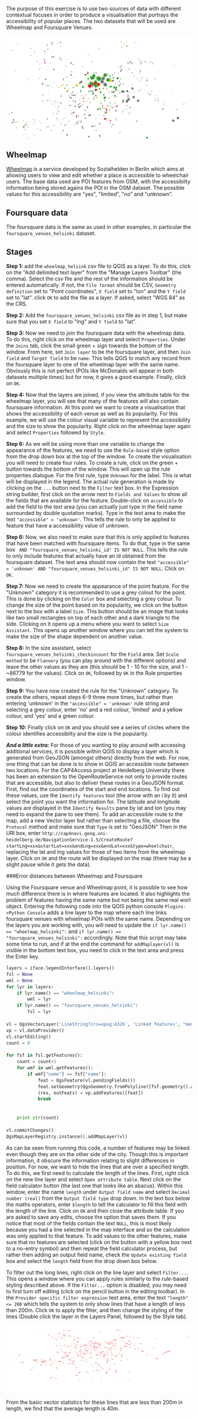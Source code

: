 The purpose of this exercise is to use two sources of data with different contextual focuses in order to produce a visualisation that portrays the accessibility of popular places. The two datasets that will be used are Wheelmap and Foursquare Venues.

![Accessibility of popular places in Helsinki map](https://raw.githubusercontent.com/jlevente/link-vgi/master/workshop/case_study/accessible.png)

## Wheelmap
[Wheelmap](http://wheelmap.org) is a service developed by Sozialhelden in Berlin which aims at allowing users to view and edit whether a place is accessible to wheelchair users. The base data used are POI features from OSM, with the accessibilty information being stored agains the POI in the OSM dataset. The possible values for this accessibility are "yes", "limited", "no" and "unknown".

## Foursquare data
The foursquare data is the same as used in other examples, in particular the `foursquare_venues_helsinki` dataset.

## Stages
**Step 1:** add the `wheelmap_helsink` csv file to QGIS as a layer. To do this, click on the "Add delimited text layer" from the "Manage Layers Toolbar" (the comma). Select the csv file and the rest of the information should be entered automatically. If not, the `File format` should be CSV, `Geometry definition` set to "Point coordinates", `X field` set to "lon" and the `Y field` set to "lat". click `OK` to add the file as a layer. If asked, select "WGS 84" as the CRS.

**Step 2:** Add the `foursquare_venues_helsinki` csv file as in step 1, but make sure that you set `X field` to "lng" and `Y field` to "lat".

**Step 3:** Now we need to join the foursquare data with the wheelmap data. To do this, right click on the wheelmap layer and select `Properties`. Under the `Joins` tab, click the small green + sign towards the bottom of the window. From here, set `Join layer` to be the foursquare layer, and then `Join field` and `Target field` to be `name`. This tells QGIS to match any record from the foursquare layer to one of the wheelmap layer with the same name. Obviously this is not perfect (POIs like McDonalds will appear in both datasets multiple times) but for now, it gives a good example. Finally, click on `OK`.

**Step 4:** Now that the layers are joined, if you view the attribute table for the wheelmap layer, you will see that many of the features will also contain foursquare information. At this point we want to create a visualisation that shows the accessibility of each venue as well as its popularity. For this example, we will use the colour visual variable to represent the accessibility and the size to show the popularity. Right click on the wheelmap layer again and select `Properties` followed by `Style`.

**Step 6:** As we will be using more than one variable to change the appearance of the features, we need to use the `Rule-based` style option from the drop down box at the top of the window. To create the visualisation you will need to create four rules. To create a rule, click on the green + button towards the bottom of the window. This will open up the rule properties dialogue. For the first rule, type `Unknown` for the label. This is what will be displayed in the legend. The actual rule generation is made by clicking on the `...` button next to the `Filter` text box. In the Expression string builder, first click on the arrow next to `Fields and Values` to show all the fields that are available for the feature. Double-click on `accessible` to add the field to the text area (you can actually just type in the field name surrounded by double quotation marks). Type in the text area to make the text `"accessible" = 'unknown'`. This tells the rule to only be applied to feature that have a accessibility value of unknown. 

**Step 6:** Now, we also need to make sure that this is only applied to features that have been matched with foursquare items. To do that, type in the same box ` AND "foursquare_venues_helsinki_id" IS NOT NULL`. This tells the rule to only include features that actually have an id obtained from the foursquare dataset. The text area should now contain the text `"accessible" = 'unknown' AND "foursquare_venues_helsinki_id" IS NOT NULL`. Click on  `OK`.

**Step 7:** Now we need to create the appearance of the point feature. For the "Unknown" category it is recommended to use a grey colout for the point. This is done by clicking on the `Color` box and selecting a grey colour. To change the size of the point based on its popularity, we click on the button next to the box with a label `Size`. This button should be an image that looks like two small rectangles on top of each other and a dark triangle to the side. Clicking on it opens up a menu where you want to select `Size Assistant`. This opens up another window where you can tell the system to make the size of the shape dependent on another value.

**Step 8:** In the size assistant, select `foursquare_venues_helsinki_checkincount` for the `Field` area. Set `Scale method` to be `Flannery` (you can play around with the different options) and leave the other values as they are (this should be 1 - 10 for the size, and 1 - ~86779 for the values). Click on `OK`, followed by `OK` in the Rule properties window.

**Step 9:** You have now created the rule for the "Unknown" category. To create the others, repeat steps 6-9 three more times, but rather than entering 'unknown' in the `"accessible" = 'unknown'` rule string and selecting a grey colour, enter 'no' and a red colour, 'limited' and a yellow colour, and 'yes' and a green colour.

**Step 10:** Finally click on `OK` and you should see a series of circles where the colour identifies accessibilty and the size is the popularity. 

**_And a little extra:_** For those of you wanting to play around with accessing additional services, it is possible within QGIS to display a layer which is generated from GeoJSON (amongst others) directly from the web. For now, one thing that can be done is to show in QGIS an accessible route between two locations. For the CAP4Access project at Heidelberg University there has been an extension to the OpenRouteService not only to provide routes that are accessible, but also to deliver these routes in a GeoJSON format. First, find out the coordinates of the start and end locations. To find out these values, use the `Identify features` tool (the arrow with an i by it) and select the point you want the information for. The latitude and longitude values are displayed in the `Identify Results` pane by lat and lon (you may need to expand the pane to see them). 
To add an accessible route to the map, add a new Vector layer but rather than selecting a file, choose the `Protocol` method and make sure that `Type` is set to "GeoJSON" Then in the URI box, enter `http://cap4navi.geog.uni-heidelberg.de/NavigationService-1.5/CreateRoute?startLng=xxx&startLat=xxx&endLng=xxx&endLat=xxx&type=wheelchair`, replacing the lat and lng values for those of two items from the wheelmap layer. Click on `OK` and the route will be displayed on the map (there may be a slight pause while it gets the data).

###Error distances between Wheelmap and Foursquare

Using the Foursquare venue and Wheelmap point, it is possible to see how much difference there is in where features are located. It also highlights the problem of features having the same name but not being the same real worl object. Entering the following code into the QGIS python console `Plugins->Python Console` adds a line layer to the map where each line links foursquare venues with wheelmap POIs with the same name. Depending on the layers you are working with, you will need to update the `if lyr.name() == "wheelmap_helsinki":` and `if lyr.name() == "foursquare_venues_helsinki":` accordingly.  Note that this script may take some time to run, and if at the end the command for `addMaplayer(vl)` is visible in the bottom text box, you need to click in the text area and press the Enter key.

``` python
layers = iface.legendInterface().layers()
fsl = None
wml = None
for lyr in layers:
	if lyr.name() == "wheelmap_helsinki":
		wml = lyr
	if lyr.name() == "foursquare_venues_helsinki":
		fsl = lyr

vl = QgsVectorLayer('LineString?crs=epsg:4326', 'Linked features', "memory")
vp = vl.dataProvider()
vl.startEditing()
count = 0

for fsf in fsl.getFeatures():
	count = count+1
	for wmf in wml.getFeatures():
		if wmf["name"] == fsf["name"]:
			feat = QgsFeature(vl.pendingFields())			
			feat.setGeometry(QgsGeometry.fromPolyline([fsf.geometry().asPoint(),wmf.geometry().asPoint()]))
			(res, outFeats) = vp.addFeatures([feat])
			break
		
	
	print str(count)

vl.commitChanges()
QgsMapLayerRegistry.instance().addMapLayer(vl)

```
As can be seen from running this code, a number of features may be linked even though they are on the other side of the city. Though this is important information, it obscure the information relating to slight differences in position. For now, we want to hide the lines that are over a specified length. To do this, we first need to calculate the length of the lines. First, right click on the new line layer and select `Open attribute table`. Next click on the field calculator button (the last one that looks like an abacus). Within this window, enter the name `length` under `Output field name` and select `Decimal number (real)` from the `Output field type` drop down. In the text box below the maths operators, enter `$length` to tell the calculator to fill this field with the length of the line. Click on `OK` and then close the attribute table. If you are asked to save any edits, choose the option that saves them. If you notice that most of the fields contain the text `NULL`, this is most likely because you had a line selected in the map interface and so the calculation was only applied to that feature. To add values to the other features, make sure that no features are selected (click on the button with a yellow box next to a no-entry symbol) and then repeat the field calculator process, but rather then adding an output field name, check the `Update existing field` box and select the `length` field from the drop down box below.

To filter out the long lines, right click on the line layer and select `Filter...`. This opens a window where you can apply rules similarly to the rule-based styling described above. If the `Filter...` option is disabled, you may need to first turn off editing (click on the pencil button in the editing toolbar). In the `Provider specific filter expression` text area, enter the text `"length" <= 200` which tells the system to only show lines that have a length of less than 200m. Click `OK` to apply the filter, and then change the styling of the lines (Double click the layer in the Layers Panel, followed by the Style tab).

![Distances between foursquare and wheelmap nodes](https://raw.githubusercontent.com/jlevente/link-vgi/master/workshop/case_study/distances.png)

From the basic vector statistics for these lines that are less than 200m in length, we find that the average length is 40m.
